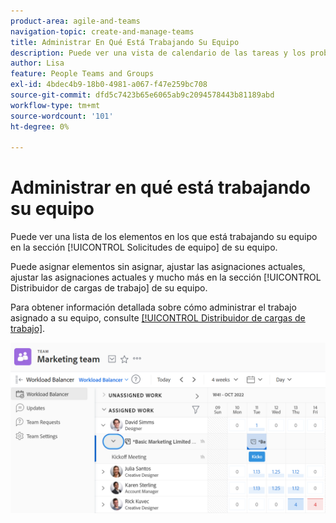 ```yaml
---
product-area: agile-and-teams
navigation-topic: create-and-manage-teams
title: Administrar En Qué Está Trabajando Su Equipo
description: Puede ver una vista de calendario de las tareas y los problemas en los que está trabajando su equipo. Puede asignar elementos sin asignar, ajustar las asignaciones actuales, ajustar las asignaciones actuales, etc.
author: Lisa
feature: People Teams and Groups
exl-id: 4bdec4b9-18b0-4981-a067-f47e259bc708
source-git-commit: dfd5c7423b65e6065ab9c2094578443b81189abd
workflow-type: tm+mt
source-wordcount: '101'
ht-degree: 0%

---
```


# Administrar en qué está trabajando su equipo

Puede ver una lista de los elementos en los que está trabajando su equipo en la sección [!UICONTROL Solicitudes de equipo] de su equipo.

Puede asignar elementos sin asignar, ajustar las asignaciones actuales, ajustar las asignaciones actuales y mucho más en la sección [!UICONTROL Distribuidor de cargas de trabajo] de su equipo.

Para obtener información detallada sobre cómo administrar el trabajo asignado a su equipo, consulte [[!UICONTROL Distribuidor de cargas de trabajo]](../../resource-mgmt/workload-balancer/assign-work-in-workload-balancer.md).

![](assets/team-page-with-team-requests-and-balancer-sections-left.png)
